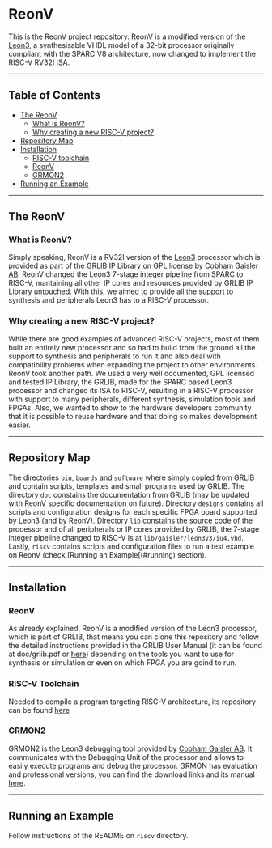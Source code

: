 # ReonV
This is the ReonV project repository. ReonV is a modified version of the [Leon3](http://www.gaisler.com/index.php/products/processors/leon3), a synthesisable VHDL model of a 32-bit processor originally compliant with the SPARC V8 architecture, now changed to implement the RISC-V RV32I ISA.

---
## Table of Contents
* [The ReonV](#reonv)
  * [What is ReonV?](#what-reonv)
  * [Why creating a new RISC-V project?](#why-reonv)
* [Repository Map](#repo-map)
* [Installation](#install)
  * [RISC-V toolchain](#rv-toolchain)
  * [ReonV](#install-reonv)
  * [GRMON2](#install-grmon)
* [Running an Example](#running)

---
## <a name="reonv"></a> The ReonV
### <a name="what-reonv"></a> What is ReonV?
Simply speaking, ReonV is a RV32I version of the [Leon3](http://www.gaisler.com/index.php/products/processors/leon3) processor which is provided as part of the [GRLIB IP Library](http://www.gaisler.com/index.php/products/ipcores/soclibrary) on GPL license by [Cobham Gaisler AB](http://www.gaisler.com/).
ReonV changed the Leon3 7-stage integer pipeline from SPARC to RISC-V, mantaining all other IP cores and resources provided by GRLIB IP Library untouched. With this, we aimed to provide all the support to synthesis and peripherals Leon3 has to a RISC-V processor.
### <a name="why-reonv"></a> Why creating a new RISC-V project?
While there are good examples of advanced RISC-V projects, most of them built an entirely new processor and so had to build from the ground all the support to synthesis and peripherals to run it and also deal with compatibility problems when expanding the project to other environments. ReonV took another path. We used a very well documented, GPL licensed and tested IP Library, the GRLIB, made for the SPARC based Leon3 processor and changed its ISA to RISC-V, resulting in a RISC-V processor with support to many peripherals, different synthesis, simulation tools and FPGAs.
Also, we wanted to show to the hardware developers community that it is possible to reuse hardware and that doing so makes development easier. 

---
## <a name="repo-map"></a> Repository Map
The directories `bin`, `boards` and `software` where simply copied from GRLIB and contain scripts, templates and small programs used by GRLIB. The directory `doc` constains the documentation from GRLIB (may be updated with ReonV specific documentation on future). Directory `designs` contains all scripts and configuration designs for each specific FPGA board supported by Leon3 (and by ReonV). Directory `lib` constains the source code of the processor and of all peripherals or IP cores provided by GRLIB, the 7-stage integer pipeline changed to RISC-V is at `lib/gaisler/leon3v3/iu4.vhd`. Lastly, `riscv` contains scripts and configuration files to run a test example on ReonV (check [Running an Example[(#running) section). 

---
## <a name="install"></a> Installation
### <a name="install-reonv"></a> ReonV
As already explained, ReonV is a modified version of the Leon3 processor, which is part of GRLIB, that means you can clone this repository and follow the detailed instructions provided in the GRLIB User Manual (it can be found at doc/grlib.pdf or [here](http://www.gaisler.com/products/grlib/grlib.pdf)) depending on the tools you want to use for synthesis or simulation or even on which FPGA you are goind to run.
### <a name="rv-toolchain"></a> RISC-V Toolchain
Needed to compile a program targeting RISC-V architecture, its repository can be found [here](https://github.com/riscv/riscv-gnu-toolchain)
### <a name="install-grmon"></a> GRMON2
GRMON2 is the Leon3 debugging tool provided by [Cobham Gaisler AB](http://www.gaisler.com/). It communicates with the Debugging Unit of the processor and allows to easily execute programs and debug the processor. GRMON has evaluation and professional versions, you can find the download links and its manual [here](http://www.gaisler.com/index.php/downloads/debug-tools).

---
## <a name="running"></a> Running an Example
Follow instructions of the README on `riscv` directory.
